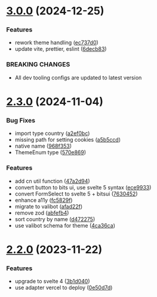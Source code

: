 # [3.0.0](https://github.com/phucnguyen035/fm-rest-countries/compare/v2.3.0...v3.0.0) (2024-12-25)


### Features

* rework theme handling ([ec737d0](https://github.com/phucnguyen035/fm-rest-countries/commit/ec737d0f467641886428127a5b9087b1425f9e84))
* update vite, prettier, eslint ([6decb83](https://github.com/phucnguyen035/fm-rest-countries/commit/6decb837cc2d3177144b4fe26b5495f7cdc9d2c0))


### BREAKING CHANGES

* All dev tooling configs are updated to latest version

# [2.3.0](https://github.com/phucnguyen035/fm-rest-countries/compare/v2.2.0...v2.3.0) (2024-11-04)


### Bug Fixes

* import type country ([a2ef0bc](https://github.com/phucnguyen035/fm-rest-countries/commit/a2ef0bce7de330cdab942e630635732e92e2de3c))
* missing path for setting cookies ([a5b5ccd](https://github.com/phucnguyen035/fm-rest-countries/commit/a5b5ccd96223c2ce530fe18f94a4256ae4a42634))
* native name ([968f353](https://github.com/phucnguyen035/fm-rest-countries/commit/968f353c14284415943881671548fd93bbc09ca5))
* ThemeEnum type ([570e869](https://github.com/phucnguyen035/fm-rest-countries/commit/570e869fc6f403dcc2980e0fb2a8309e1111b454))


### Features

* add cn util function ([47a2d94](https://github.com/phucnguyen035/fm-rest-countries/commit/47a2d949283537fdb16dfe24d475c5a6ae37d058))
* convert button to bits ui, use svelte 5 syntax ([ece9933](https://github.com/phucnguyen035/fm-rest-countries/commit/ece993386d10952d43f8baef45558cd75bdcd316))
* convert FormSelect to svelte 5 + bitsui ([7630452](https://github.com/phucnguyen035/fm-rest-countries/commit/76304522aedfc350ed10425102d6dd6fac3dadfd))
* enhance a11y ([fc5829f](https://github.com/phucnguyen035/fm-rest-countries/commit/fc5829f3401b96ba3edb247e560299d8381d764a))
* migrate to valibot ([afad22f](https://github.com/phucnguyen035/fm-rest-countries/commit/afad22fa20a607d34a840e3b0769839ceb9459e0))
* remove zod ([abfefb4](https://github.com/phucnguyen035/fm-rest-countries/commit/abfefb452493cb06d1f92a4d85e9b0aef2d85cbe))
* sort country by name ([d472275](https://github.com/phucnguyen035/fm-rest-countries/commit/d472275218d1fe96adf172d23d923e8f483a4f3d))
* use valibot schema for theme ([4ca36ca](https://github.com/phucnguyen035/fm-rest-countries/commit/4ca36caf6eb4cd9bfc0b312daac816b5b3baa728))

# [2.2.0](https://github.com/phucnguyen035/frontend-mentor-rest-countries/compare/v2.1.0...v2.2.0) (2023-11-22)


### Features

* upgrade to svelte 4 ([3b1d040](https://github.com/phucnguyen035/frontend-mentor-rest-countries/commit/3b1d040fa8c14ea25eceb5ec04dd38fce5d7c494))
* use adapter vercel to deploy ([0e50d7d](https://github.com/phucnguyen035/frontend-mentor-rest-countries/commit/0e50d7d7d450af3f04fffc6a6d64f2b66eadf008))
